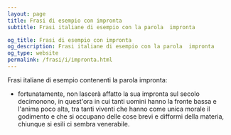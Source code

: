 ```yaml
---
layout: page
title: Frasi di esempio con impronta 
subtitle: Frasi italiane di esempio con la parola  impronta

og_title: Frasi di esempio con impronta 
og_description: Frasi italiane di esempio con la parola  impronta
og_type: website
permalink: /frasi/i/impronta.html
---
```


Frasi italiane di esempio contenenti la parola impronta:


- fortunatamente, non lascerà affatto la sua impronta sul secolo decimonono, in quest'ora in cui tanti uomini hanno la fronte bassa e l'anima poco alta, tra tanti viventi che hanno come unica morale il godimento e che si occupano delle cose brevi e difformi della materia, chiunque si esili ci sembra venerabile.

